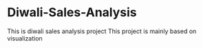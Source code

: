 # Diwali-Sales-Analysis
This is diwali sales analysis project
This project is mainly based on visualization
